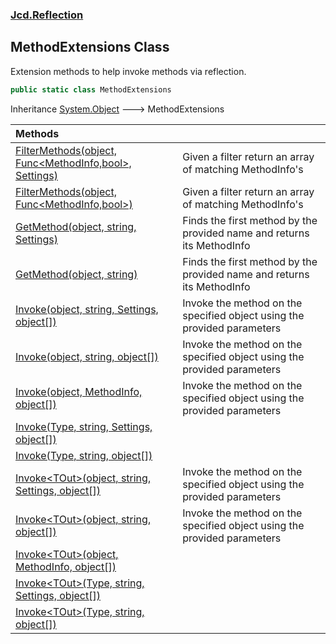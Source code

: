 ### [Jcd.Reflection](Jcd_Reflection.md 'Jcd.Reflection')
## MethodExtensions Class
Extension methods to help invoke methods via reflection.  
```csharp
public static class MethodExtensions
```

Inheritance [System.Object](https://docs.microsoft.com/en-us/dotnet/api/System.Object 'System.Object') &#129106; MethodExtensions  

| Methods | |
| :--- | :--- |
| [FilterMethods(object, Func&lt;MethodInfo,bool&gt;, Settings)](Jcd_Reflection_MethodExtensions_FilterMethods(object_System_Func_System_Reflection_MethodInfo_bool__Jcd_Reflection_MethodInfoEnumerator_Settings).md 'Jcd.Reflection.MethodExtensions.FilterMethods(object, System.Func&lt;System.Reflection.MethodInfo,bool&gt;, Jcd.Reflection.MethodInfoEnumerator.Settings)') | Given a filter return an array of matching MethodInfo's<br/> |
| [FilterMethods(object, Func&lt;MethodInfo,bool&gt;)](Jcd_Reflection_MethodExtensions_FilterMethods(object_System_Func_System_Reflection_MethodInfo_bool_).md 'Jcd.Reflection.MethodExtensions.FilterMethods(object, System.Func&lt;System.Reflection.MethodInfo,bool&gt;)') | Given a filter return an array of matching MethodInfo's<br/> |
| [GetMethod(object, string, Settings)](Jcd_Reflection_MethodExtensions_GetMethod(object_string_Jcd_Reflection_MethodInfoEnumerator_Settings).md 'Jcd.Reflection.MethodExtensions.GetMethod(object, string, Jcd.Reflection.MethodInfoEnumerator.Settings)') | Finds the first method by the provided name and returns its MethodInfo<br/> |
| [GetMethod(object, string)](Jcd_Reflection_MethodExtensions_GetMethod(object_string).md 'Jcd.Reflection.MethodExtensions.GetMethod(object, string)') | Finds the first method by the provided name and returns its MethodInfo<br/> |
| [Invoke(object, string, Settings, object[])](Jcd_Reflection_MethodExtensions_Invoke(object_string_Jcd_Reflection_MethodInfoEnumerator_Settings_object__).md 'Jcd.Reflection.MethodExtensions.Invoke(object, string, Jcd.Reflection.MethodInfoEnumerator.Settings, object[])') | Invoke the method on the specified object using the provided parameters<br/> |
| [Invoke(object, string, object[])](Jcd_Reflection_MethodExtensions_Invoke(object_string_object__).md 'Jcd.Reflection.MethodExtensions.Invoke(object, string, object[])') | Invoke the method on the specified object using the provided parameters<br/> |
| [Invoke(object, MethodInfo, object[])](Jcd_Reflection_MethodExtensions_Invoke(object_System_Reflection_MethodInfo_object__).md 'Jcd.Reflection.MethodExtensions.Invoke(object, System.Reflection.MethodInfo, object[])') | Invoke the method on the specified object using the provided parameters<br/> |
| [Invoke(Type, string, Settings, object[])](Jcd_Reflection_MethodExtensions_Invoke(System_Type_string_Jcd_Reflection_MethodInfoEnumerator_Settings_object__).md 'Jcd.Reflection.MethodExtensions.Invoke(System.Type, string, Jcd.Reflection.MethodInfoEnumerator.Settings, object[])') |  |
| [Invoke(Type, string, object[])](Jcd_Reflection_MethodExtensions_Invoke(System_Type_string_object__).md 'Jcd.Reflection.MethodExtensions.Invoke(System.Type, string, object[])') |  |
| [Invoke&lt;TOut&gt;(object, string, Settings, object[])](Jcd_Reflection_MethodExtensions_Invoke_TOut_(object_string_Jcd_Reflection_MethodInfoEnumerator_Settings_object__).md 'Jcd.Reflection.MethodExtensions.Invoke&lt;TOut&gt;(object, string, Jcd.Reflection.MethodInfoEnumerator.Settings, object[])') | Invoke the method on the specified object using the provided parameters<br/> |
| [Invoke&lt;TOut&gt;(object, string, object[])](Jcd_Reflection_MethodExtensions_Invoke_TOut_(object_string_object__).md 'Jcd.Reflection.MethodExtensions.Invoke&lt;TOut&gt;(object, string, object[])') | Invoke the method on the specified object using the provided parameters<br/> |
| [Invoke&lt;TOut&gt;(object, MethodInfo, object[])](Jcd_Reflection_MethodExtensions_Invoke_TOut_(object_System_Reflection_MethodInfo_object__).md 'Jcd.Reflection.MethodExtensions.Invoke&lt;TOut&gt;(object, System.Reflection.MethodInfo, object[])') |  |
| [Invoke&lt;TOut&gt;(Type, string, Settings, object[])](Jcd_Reflection_MethodExtensions_Invoke_TOut_(System_Type_string_Jcd_Reflection_MethodInfoEnumerator_Settings_object__).md 'Jcd.Reflection.MethodExtensions.Invoke&lt;TOut&gt;(System.Type, string, Jcd.Reflection.MethodInfoEnumerator.Settings, object[])') |  |
| [Invoke&lt;TOut&gt;(Type, string, object[])](Jcd_Reflection_MethodExtensions_Invoke_TOut_(System_Type_string_object__).md 'Jcd.Reflection.MethodExtensions.Invoke&lt;TOut&gt;(System.Type, string, object[])') |  |
